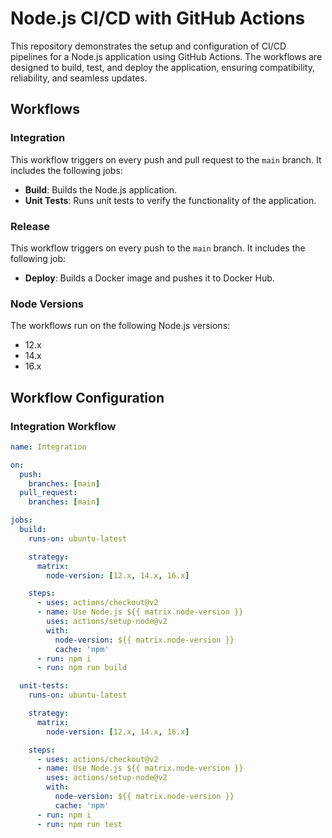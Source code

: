 # Node.js CI/CD with GitHub Actions

This repository demonstrates the setup and configuration of CI/CD pipelines for a Node.js application using GitHub Actions. The workflows are designed to build, test, and deploy the application, ensuring compatibility, reliability, and seamless updates.

## Workflows

### Integration

This workflow triggers on every push and pull request to the `main` branch. It includes the following jobs:

- **Build**: Builds the Node.js application.
- **Unit Tests**: Runs unit tests to verify the functionality of the application.

### Release

This workflow triggers on every push to the `main` branch. It includes the following job:

- **Deploy**: Builds a Docker image and pushes it to Docker Hub.

### Node Versions

The workflows run on the following Node.js versions:
- 12.x
- 14.x
- 16.x

## Workflow Configuration

### Integration Workflow

```yaml
name: Integration

on:
  push:
    branches: [main]
  pull_request:
    branches: [main]

jobs:
  build:
    runs-on: ubuntu-latest

    strategy:
      matrix:
        node-version: [12.x, 14.x, 16.x]

    steps:
      - uses: actions/checkout@v2
      - name: Use Node.js ${{ matrix.node-version }}
        uses: actions/setup-node@v2
        with:
          node-version: ${{ matrix.node-version }}
          cache: 'npm'
      - run: npm i
      - run: npm run build

  unit-tests:
    runs-on: ubuntu-latest

    strategy:
      matrix:
        node-version: [12.x, 14.x, 16.x]

    steps:
      - uses: actions/checkout@v2
      - name: Use Node.js ${{ matrix.node-version }}
        uses: actions/setup-node@v2
        with:
          node-version: ${{ matrix.node-version }}
          cache: 'npm'
      - run: npm i
      - run: npm run test
